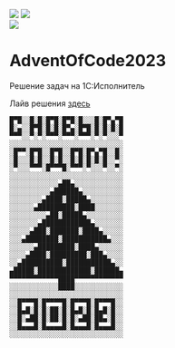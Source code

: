 ![](https://img.shields.io/badge/day%20📅-4-blue) 
![](https://img.shields.io/badge/stars%20⭐-6-yellow)	
![](https://img.shields.io/badge/days%20completed-3-red)

# AdventOfCode2023
Решение задач на 1С:Исполнитель

Лайв решения [здесь](https://t.me/krapivin_lifetime)

```
█▀█░░█░█░█▀█░█▀█░█░░░█░█▀▄▀█
█░▄░░█▀█░█░█░█▀▄░█▀█░█░█░█░█
▀▀▀░░▀░▀░▀▀▀░▀▀▀░▀▀▀░▀░▀░░░▀
░░░░░░░░░░░░░░░░░░░░░░░░░░░░
░█▀▀░█▀█░░█▀█░░█▀█░█▀▄▀█░░█░
░█░░░█░█░░█░█░░█░█░█░█░█░░▀░
░▀░░░▀▀▀░█▀▀▀█░▀▀▀░▀░░░▀░░▀░
░░░░░░░░░░░░░░░░░░░░░░░░░░░░
░░░░░░░░░░░░▄██▄░░░░░░░░░░░░
░░░░░░░░░░▄██████▄░░░░░░░░░░
░░░░░░░░▄████░█████▄░░░░░░░░
░░░░░░▄█████████░████░░░░░░░
░░░░░░░░░▄██░█████▄░░░░░░░░░
░░░░░░░▄████████████▄░░░░░░░
░░░░░▄███░███████░████▄░░░░░
░░░▄████████░███████████▄░░░
░░░░░░▄█████████░████▄░░░░░░
░░░░▄████░█████████░███▄░░░░
░░▄██████████░███████████▄░░
▄█████░█████████████░██████▄
▀▀▀▀▀▀▀▀▀▀▀▀████▀▀▀▀▀▀▀▀▀▀▀▀
░░░░░░░░░░░░████░░░░░░░░░░░░
░░░░░░░░░░░░░░░░░░░░░░░░░░░░
░░█▀▀▀█░█▀▀▀▀█░█▀▀▀█░█▀▀▀█░░
░░█▄█░█░█░██░█░█▄█░█░█▄█░█░░
░░█░▄██░█░██░█░█░▄██░██▄░█░░
░░█▄▄▄█░█▄▄▄▄█░█▄▄▄█░█▄▄▄█░░
░░░░░░░░░░░░░░░░░░░░░░░░░░░░
```
